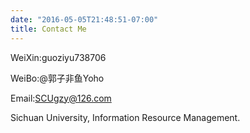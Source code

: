 ```yaml
---
date: "2016-05-05T21:48:51-07:00"
title: Contact Me
---
```

WeiXin:guoziyu738706

WeiBo:@郭子非鱼Yoho

Email:SCUgzy@126.com

Sichuan University, Information Resource Management. 